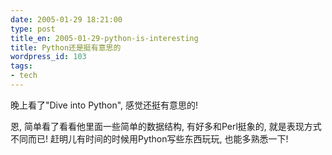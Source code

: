 ```yaml
---
date: 2005-01-29 18:21:00
type: post
title_en: 2005-01-29-python-is-interesting
title: Python还是挺有意思的
wordpress_id: 103
tags:
- tech
---
```


晚上看了"Dive into Python", 感觉还挺有意思的!  
  
恩, 简单看了看看他里面一些简单的数据结构, 有好多和Perl挺象的, 就是表现方式不同而已! 赶明儿有时间的时候用Python写些东西玩玩, 也能多熟悉一下!
